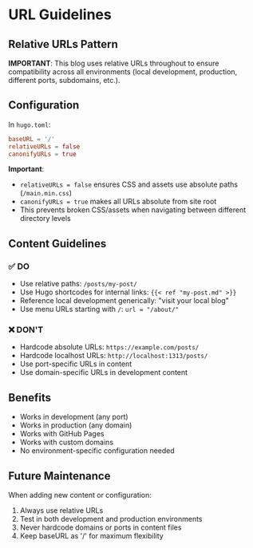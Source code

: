 # URL Guidelines

## Relative URLs Pattern

**IMPORTANT**: This blog uses relative URLs throughout to ensure compatibility across all environments (local development, production, different ports, subdomains, etc.).

## Configuration

In `hugo.toml`:
```toml
baseURL = '/'
relativeURLs = false
canonifyURLs = true
```

**Important**: 
- `relativeURLs = false` ensures CSS and assets use absolute paths (`/main.min.css`)
- `canonifyURLs = true` makes all URLs absolute from site root
- This prevents broken CSS/assets when navigating between different directory levels

## Content Guidelines

### ✅ DO
- Use relative paths: `/posts/my-post/`
- Use Hugo shortcodes for internal links: `{{< ref "my-post.md" >}}`
- Reference local development generically: "visit your local blog"
- Use menu URLs starting with `/`: `url = "/about/"`

### ❌ DON'T
- Hardcode absolute URLs: `https://example.com/posts/`
- Hardcode localhost URLs: `http://localhost:1313/posts/`
- Use port-specific URLs in content
- Use domain-specific URLs in development content

## Benefits
- Works in development (any port)
- Works in production (any domain)
- Works with GitHub Pages
- Works with custom domains
- No environment-specific configuration needed

## Future Maintenance
When adding new content or configuration:
1. Always use relative URLs
2. Test in both development and production environments
3. Never hardcode domains or ports in content files
4. Keep baseURL as '/' for maximum flexibility